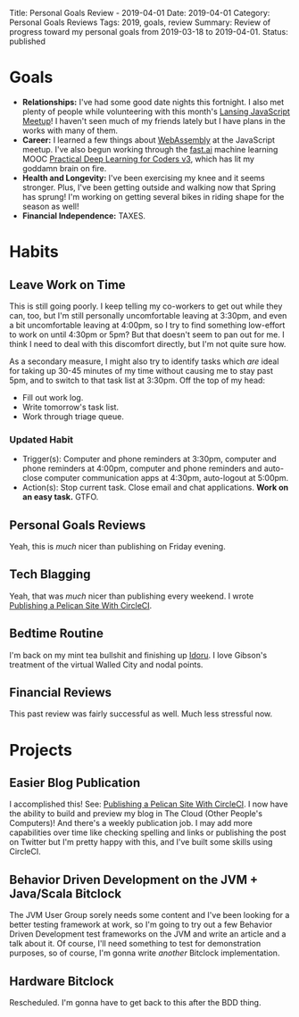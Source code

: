 Title: Personal Goals Review - 2019-04-01
Date: 2019-04-01
Category: Personal Goals Reviews
Tags: 2019, goals, review
Summary: Review of progress toward my personal goals from 2019-03-18 to 2019-04-01.
Status: published 


# Goals
* **Relationships:** I've had some good date nights this fortnight. I also met plenty of people while volunteering with this month's [Lansing JavaScript Meetup](https://www.meetup.com/Lansing-Javascript-Meetup/)! I haven't seen much of my friends lately but I have plans in the works with many of them.
* **Career:** I learned a few things about [WebAssembly](https://webassembly.org/) at the JavaScript meetup. I've also begun working through the [fast.ai](https://www.fast.ai/) machine learning MOOC [Practical Deep Learning for Coders v3](https://course.fast.ai/), which has lit my goddamn brain on fire.
* **Health and Longevity:** I've been exercising my knee and it seems stronger. Plus, I've been getting outside and walking now that Spring has sprung! I'm working on getting several bikes in riding shape for the season as well!
* **Financial Independence:** TAXES.

# Habits
## Leave Work on Time
This is still going poorly. I keep telling my co-workers to get out while they can, too, but I'm still personally uncomfortable leaving at 3:30pm, and even a bit uncomfortable leaving at 4:00pm, so I try to find something low-effort to work on until 4:30pm or 5pm? But that doesn't seem to pan out for me. I think I need to deal with this discomfort directly, but I'm not quite sure how.

As a secondary measure, I might also try to identify tasks which *are* ideal for taking up 30-45 minutes of my time without causing me to stay past 5pm, and to switch to that task list at 3:30pm. Off the top of my head:

* Fill out work log.
* Write tomorrow's task list.
* Work through triage queue.

### Updated Habit
* Trigger(s): Computer and phone reminders at 3:30pm, computer and phone reminders at 4:00pm, computer and phone reminders and auto-close computer communication apps at 4:30pm, auto-logout at 5:00pm.
* Action(s): Stop current task. Close email and chat applications. **Work on an easy task.** GTFO.

## Personal Goals Reviews
Yeah, this is *much* nicer than publishing on Friday evening.

## Tech Blagging
Yeah, that was *much* nicer than publishing every weekend. I wrote [Publishing a Pelican Site With CircleCI]({filename}/blog/publishing-a-pelican-site-withcircle-ci.md).

## Bedtime Routine
I'm back on my mint tea bullshit and finishing up [Idoru](https://amzn.to/2HNBe4x). I love Gibson's treatment of the virtual Walled City and nodal points.

## Financial Reviews
This past review was fairly successful as well. Much less stressful now.


# Projects
## Easier Blog Publication
I accomplished this! See: [Publishing a Pelican Site With CircleCI]({filename}/blog/publishing-a-pelican-site-withcircle-ci.md). I now have the ability to build and preview my blog in The Cloud (Other People's Computers)! And there's a weekly publication job. I may add more capabilities over time like checking spelling and links or publishing the post on Twitter but I'm pretty happy with this, and I've built some skills using CircleCI.

## Behavior Driven Development on the JVM + Java/Scala Bitclock
The JVM User Group sorely needs some content and I've been looking for a better testing framework at work, so I'm going to try out a few Behavior Driven Development test frameworks on the JVM and write an article and a talk about it. Of course, I'll need something to test for demonstration purposes, so of course, I'm gonna write *another* Bitclock implementation.

## Hardware Bitclock
Rescheduled. I'm gonna have to get back to this after the BDD thing.

